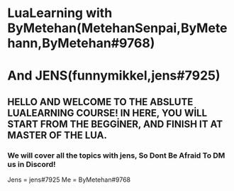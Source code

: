 # LuaLearning with ByMetehan(MetehanSenpai,ByMetehann,ByMetehan#9768) 
# And JENS(funnymikkel,jens#7925)

## HELLO AND WELCOME TO THE ABSLUTE LUALEARNING COURSE! IN HERE, YOU WİLL START FROM THE BEGGİNER, AND FINISH IT AT MASTER OF THE LUA.

### We will cover all the topics with jens, So Dont Be Afraid To DM us in Discord! 
Jens = jens#7925
Me = ByMetehan#9768
